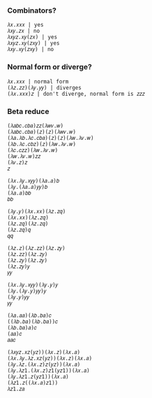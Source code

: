 ### Combinators?
```
𝜆𝑥.𝑥𝑥𝑥 | yes
𝜆𝑥𝑦.𝑧𝑥 | no
𝜆𝑥𝑦𝑧.𝑥𝑦(𝑧𝑥) | yes
𝜆𝑥𝑦𝑧.𝑥𝑦(𝑧𝑥𝑦) | yes
𝜆𝑥𝑦.𝑥𝑦(𝑧𝑥𝑦) | no
```

### Normal form or diverge?
```
𝜆𝑥.𝑥𝑥𝑥 | normal form
(𝜆𝑧.𝑧𝑧)(𝜆𝑦.𝑦𝑦) | diverges
(𝜆𝑥.𝑥𝑥𝑥)𝑧 | don't diverge, normal form is 𝑧𝑧𝑧
```

### Beta reduce
```
(𝜆𝑎𝑏𝑐.𝑐𝑏𝑎)𝑧𝑧(𝜆𝑤𝑣.𝑤)
(𝜆𝑎𝑏𝑐.𝑐𝑏𝑎)(𝑧)(𝑧)(𝜆𝑤𝑣.𝑤)
(𝜆𝑎.𝜆𝑏.𝜆𝑐.𝑐𝑏𝑎)(𝑧)(𝑧)(𝜆𝑤.𝜆𝑣.𝑤)
(𝜆𝑏.𝜆𝑐.𝑐𝑏𝑧)(𝑧)(𝜆𝑤.𝜆𝑣.𝑤)
(𝜆𝑐.𝑐𝑧𝑧)(𝜆𝑤.𝜆𝑣.𝑤)
(𝜆𝑤.𝜆𝑣.𝑤)𝑧𝑧
(𝜆𝑣.𝑧)𝑧
𝑧
```
```
(𝜆𝑥.𝜆𝑦.𝑥𝑦𝑦)(𝜆𝑎.𝑎)𝑏
(𝜆𝑦.(𝜆𝑎.𝑎)𝑦𝑦)𝑏
(𝜆𝑎.𝑎)𝑏𝑏
𝑏𝑏
```
```
(𝜆𝑦.𝑦)(𝜆𝑥.𝑥𝑥)(𝜆𝑧.𝑧𝑞)
(𝜆𝑥.𝑥𝑥)(𝜆𝑧.𝑧𝑞)
(𝜆𝑧.𝑧𝑞)(𝜆𝑧.𝑧𝑞)
(𝜆𝑧.𝑧𝑞)𝑞
𝑞𝑞
```
```
(𝜆𝑧.𝑧)(𝜆𝑧.𝑧𝑧)(𝜆𝑧.𝑧𝑦)
(𝜆𝑧.𝑧𝑧)(𝜆𝑧.𝑧𝑦)
(𝜆𝑧.𝑧𝑦)(𝜆𝑧.𝑧𝑦)
(𝜆𝑧.𝑧𝑦)𝑦
𝑦𝑦
```
```
(𝜆𝑥.𝜆𝑦.𝑥𝑦𝑦)(𝜆𝑦.𝑦)𝑦
(𝜆𝑦.(𝜆𝑦.𝑦)𝑦𝑦)𝑦
(𝜆𝑦.𝑦)𝑦𝑦
𝑦𝑦
```
```
(𝜆𝑎.𝑎𝑎)(𝜆𝑏.𝑏𝑎)𝑐
((𝜆𝑏.𝑏𝑎)(𝜆𝑏.𝑏𝑎))𝑐
(𝜆𝑏.𝑏𝑎)𝑎)𝑐
(𝑎𝑎)𝑐
𝑎𝑎𝑐
```
```
(𝜆𝑥𝑦𝑧.𝑥𝑧(𝑦𝑧))(𝜆𝑥.𝑧)(𝜆𝑥.𝑎)
(𝜆𝑥.𝜆𝑦.𝜆𝑧.𝑥𝑧(𝑦𝑧))(𝜆𝑥.𝑧)(𝜆𝑥.𝑎)
(𝜆𝑦.𝜆𝑧.(𝜆𝑥.𝑧)𝑧(𝑦𝑧))(𝜆𝑥.𝑎)
(𝜆𝑦.𝜆𝑧1.(𝜆𝑥.𝑧)𝑧1(𝑦𝑧1))(𝜆𝑥.𝑎)
(𝜆𝑦.𝜆𝑧1.𝑧(𝑦𝑧1))(𝜆𝑥.𝑎)
(𝜆𝑧1.𝑧((𝜆𝑥.𝑎)𝑧1))
𝜆𝑧1.𝑧𝑎
```
